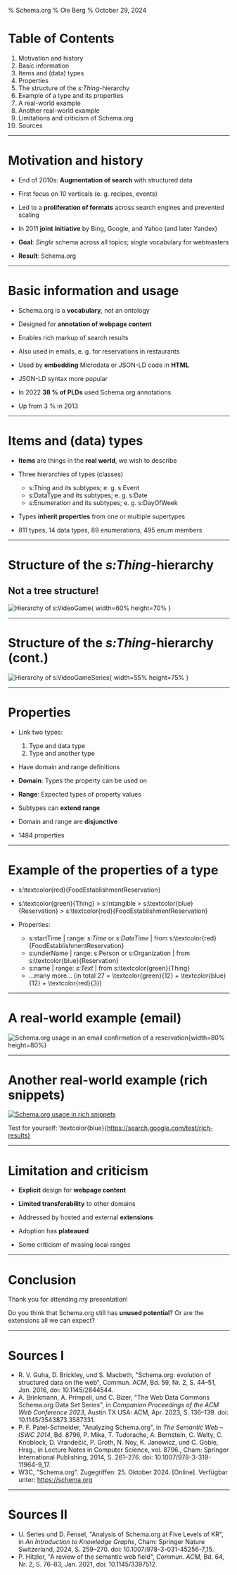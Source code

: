 % Schema.org
% Ole Berg
% October 29, 2024

# Table of Contents

1. Motivation and history
2. Basic information
3. Items and (data) types
4. Properties
5. The structure of the *s:Thing*-hierarchy
6. Example of a type and its properties
7. A real-world example
8. Another real-world example
9. Limitations and criticism of Schema.org
10. Sources

---

# Motivation and history

* End of 2010s: **Augmentation of search** with structured data

* First focus on 10 verticals (e. g. recipes, events)

* Led to a **proliferation of formats** across search engines and prevented scaling

* In 2011 **joint initiative** by Bing, Google, and Yahoo (and later Yandex)

* **Goal**: *Single* schema across all topics; *single* vocabulary for webmasters

* **Result**: Schema.org

---

# Basic information and usage

* Schema.org is a **vocabulary**, not an ontology

* Designed for **annotation of webpage content**

* Enables rich markup of search results

* Also used in emails, e. g. for reservations in restaurants

* Used by **embedding** Microdata or JSON-LD code in **HTML**

* JSON-LD syntax more popular

* In 2022 **38 % of PLDs** used Schema.org annotations

* Up from 3 % in 2013

---

# Items and (data) types

* **Items** are things in the **real world**, we wish to describe

* Three hierarchies of types (classes)

  * s:Thing and its subtypes; e. g. s:Event
  * s:DataType and its subtypes; e. g. s:Date
  * s:Enumeration and its subtypes; e. g. s:DayOfWeek

* Types **inherit properties** from one or multiple supertypes

* 811 types, 14 data types, 89 enumerations, 495 enum members

---

# Structure of the *s:Thing*-hierarchy

## Not a tree structure!

![Hierarchy of s:VideoGame](images/hierarchy_videogame.png){ width=60% height=70% }

---

# Structure of the *s:Thing*-hierarchy (cont.)

![Hierarchy of s:VideoGameSeries](images/hierarchy_videogameseries.png){ width=55% height=75% }

---

# Properties

* Link two types:
  1. Type and data type
  2. Type and another type

* Have domain and range definitions

* **Domain**: Types the property can be used on

* **Range**: Expected types of property values

* Subtypes can **extend range**

* Domain and range are **disjunctive**

* 1484 properties

---

# Example of the properties of a type

* s:\textcolor{red}{FoodEstablishmentReservation}

* s:\textcolor{green}{Thing} > s:Intangible > s:\textcolor{blue}{Reservation} > s:\textcolor{red}{FoodEstablishmentReservation}

* Properties:
  * s:startTime | range: *s:Time* or *s:DateTime* | from s:\textcolor{red}{FoodEstablishmentReservation}
  * s:underName | range: s:Person or s:Organization | from s:\textcolor{blue}{Reservation}
  * s:name | range: *s:Text* | from s:\textcolor{green}{Thing}
  * ...many more... (in total 27 = \textcolor{green}{12} + \textcolor{blue}{12} + \textcolor{red}{3})

---

# A real-world example (email)

![Schema.org usage in an email confirmation of a reservation](images/email_reservation.png){width=80% height=80%}

---

# Another real-world example (rich snippets)

[![Schema.org usage in rich snippets](images/rich_snippets.png)](https://search.google.com/test/rich-results/result?id=UtfvXcS6-Xqn7jYN4FG8JQ)

Test for yourself: \textcolor{blue}{https://search.google.com/test/rich-results}

---

# Limitation and criticism

* **Explicit** design for **webpage content**

* **Limited transferability** to other domains

* Addressed by hosted and external **extensions**

* Adoption has **plateaued**

* Some criticism of missing local ranges

---

# Conclusion

Thank you for attending my presentation!

Do you think that Schema.org still has **unused potential**? Or are the extensions all we can expect?

---

# Sources I

* R. V. Guha, D. Brickley, und S. Macbeth, "Schema.org: evolution of structured data on the web", Commun. ACM, Bd. 59, Nr. 2, S. 44–51, Jan. 2016, doi: 10.1145/2844544.
* A. Brinkmann, A. Primpeli, und C. Bizer, "The Web Data Commons Schema.org Data Set Series", in *Companion Proceedings of the ACM Web Conference 2023*, Austin TX USA: ACM, Apr. 2023, S. 136–139. doi: 10.1145/3543873.3587331.
* P. F. Patel-Schneider, "Analyzing Schema.org", in *The Semantic Web – ISWC 2014*, Bd. 8796, P. Mika, T. Tudorache, A. Bernstein, C. Welty, C. Knoblock, D. Vrandečić, P. Groth, N. Noy, K. Janowicz, und C. Goble, Hrsg., in Lecture Notes in Computer Science, vol. 8796., Cham: Springer International Publishing, 2014, S. 261–276. doi: 10.1007/978-3-319-11964-9_17.
* W3C, "Schema.org". Zugegriffen: 25. Oktober 2024. \[Online\]. Verfügbar unter: <https://schema.org>

---

# Sources II

* U. Serles und D. Fensel, "Analysis of Schema.org at Five Levels of KR", in *An Introduction to Knowledge Graphs*, Cham: Springer Nature Switzerland, 2024, S. 259–270. doi: 10.1007/978-3-031-45256-7_15.
* P. Hitzler, "A review of the semantic web field", *Commun. ACM*, Bd. 64, Nr. 2, S. 76–83, Jan. 2021, doi: 10.1145/3397512.
